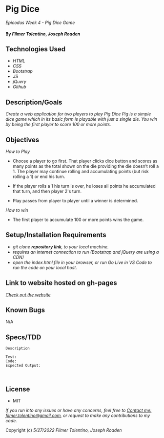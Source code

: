 # Pig Dice
_Epicodus Week 4 - Pig Dice Game_

#### By _**Filmer Tolentino**_, _**Joseph Roaden**_

## Technologies Used

* _HTML_
* _CSS_
* _Bootstrap_
* _JS_
* _jQuery_
* _Github_

## Description/Goals

_Create a web application for two players to play Pig Dice_
_Pig is a simple dice game which in its basic form is playable with just a single die. You win by being the first player to score 100 or more points._

## Objectives
_How to Play_

* Choose a player to go first. That player clicks dice button and scores as many points as the total shown on the die providing the die doesn’t roll a 1. The player may continue rolling and accumulating points (but risk rolling a 1) or end his turn.

* If the player rolls a 1 his turn is over, he loses all points he accumulated that turn, and then player 2's turn.

* Play passes from player to player until a winner is determined.

_How to win_

* The first player to accumulate 100 or more points wins the game.


## Setup/Installation Requirements

* _git clone **repository link**, to your local machine._
* _requires an internet connection to run (Bootstrap and jQuery are using a CDN)_
* _open the index.html file in your browser, or run Go Live in VS Code to run the code on your local host._

## Link to website hosted on gh-pages

_[Check out the website](https://ftolentino.github.io/mr-roboger/)_


## Known Bugs
N/A

## Specs/TDD

```
Description

Test:
Code:
Expected Output:



```

## License
* MIT

_If you run into any issues or have any concerns, feel free to [Contact me: filmer.tolentino@gmail.com](mailto:filmer.tolentino@gmail.com), or request to make any contributions to my code._ 

Copyright (c) _5/27/2022_ _Filmer Tolentino, Joseph Roaden_